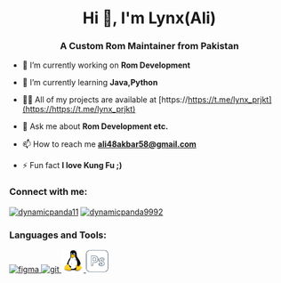 <h1 align="center">Hi 👋, I'm Lynx(Ali)</h1>
<h3 align="center">A Custom Rom Maintainer from Pakistan</h3>

- 🔭 I’m currently working on **Rom Development**

- 🌱 I’m currently learning **Java,Python**

- 👨‍💻 All of my projects are available at [https://https://t.me/lynx_prjkt](https://https://t.me/lynx_prjkt)

- 💬 Ask me about **Rom Development etc.**

- 📫 How to reach me **ali48akbar58@gmail.com**

- ⚡ Fun fact **I love Kung Fu ;)**

<h3 align="left">Connect with me:</h3>
<p align="left">
<a href="https://instagram.com/dynamicpanda11" target="blank"><img align="center" src="https://raw.githubusercontent.com/rahuldkjain/github-profile-readme-generator/master/src/images/icons/Social/instagram.svg" alt="dynamicpanda11" height="30" width="40" /></a>
<a href="https://www.youtube.com/c/dynamicpanda9992" target="blank"><img align="center" src="https://raw.githubusercontent.com/rahuldkjain/github-profile-readme-generator/master/src/images/icons/Social/youtube.svg" alt="dynamicpanda9992" height="30" width="40" /></a>
</p>

<h3 align="left">Languages and Tools:</h3>
<p align="left"> <a href="https://www.figma.com/" target="_blank" rel="noreferrer"> <img src="https://www.vectorlogo.zone/logos/figma/figma-icon.svg" alt="figma" width="40" height="40"/> </a> <a href="https://git-scm.com/" target="_blank" rel="noreferrer"> <img src="https://www.vectorlogo.zone/logos/git-scm/git-scm-icon.svg" alt="git" width="40" height="40"/> </a> <a href="https://www.linux.org/" target="_blank" rel="noreferrer"> <img src="https://raw.githubusercontent.com/devicons/devicon/master/icons/linux/linux-original.svg" alt="linux" width="40" height="40"/> </a> <a href="https://www.photoshop.com/en" target="_blank" rel="noreferrer"> <img src="https://raw.githubusercontent.com/devicons/devicon/master/icons/photoshop/photoshop-line.svg" alt="photoshop" width="40" height="40"/> </a> </p>
